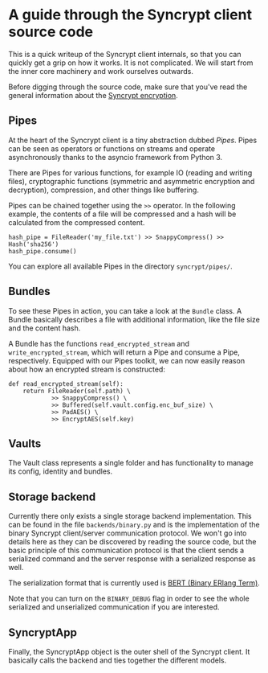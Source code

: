A guide through the Syncrypt client source code
===============================================

This is a quick writeup of the Syncrypt client internals, so that you
can quickly get a grip on how it works. It is not complicated. We will start
from the inner core machinery and work ourselves outwards.

Before digging through the source code, make sure that you've read the
general information about the [Syncrypt encryption](encryption.md).


Pipes
-----

At the heart of the Syncrypt client is a tiny abstraction dubbed
*Pipes*. Pipes can be seen as operators or functions on streams and operate
asynchronously thanks to the asyncio framework from Python 3.

There are Pipes for various functions, for example IO (reading and writing
files), cryptographic functions (symmetric and asymmetric encryption and
decryption), compression, and other things like buffering.

Pipes can be chained together using the ``>>`` operator. In the following
example, the contents of a file will be compressed and a hash will be
calculated from the compressed content.

    hash_pipe = FileReader('my_file.txt') >> SnappyCompress() >> Hash('sha256')
    hash_pipe.consume()

You can explore all available Pipes in the directory ``syncrypt/pipes/``.


Bundles
-------

To see these Pipes in action, you can take a look at the ``Bundle`` class.
A Bundle basically describes a file with additional information, like the file
size and the content hash.

A Bundle has the functions ``read_encrypted_stream`` and
``write_encrypted_stream``, which will return a Pipe and consume a Pipe,
respectively. Equipped with our Pipes toolkit, we can now easily reason
about how an encrypted stream is constructed:

    def read_encrypted_stream(self):
        return FileReader(self.path) \
                >> SnappyCompress() \
                >> Buffered(self.vault.config.enc_buf_size) \
                >> PadAES() \
                >> EncryptAES(self.key)


Vaults
------

The Vault class represents a single folder and has functionality to manage its
config, identity and bundles.


Storage backend
---------------

Currently there only exists a single storage backend implementation.
This can be found in the file ``backends/binary.py`` and is the implementation
of the binary Syncrypt client/server communication protocol. We won't go into
details here as they can be discovered by reading the source code, but the
basic principle of this communication protocol is that the client sends a
serialized command and the server response with a serialized response as well.

The serialization format that is currently used is [BERT (Binary ERlang Term)](http://bert-rpc.org/).

Note that you can turn on the ``BINARY_DEBUG`` flag in order to see the whole
serialized and unserialized communication if you are interested.

SyncryptApp
-----------

Finally, the SyncryptApp object is the outer shell of the Syncrypt client.
It basically calls the backend and ties together the different models.

